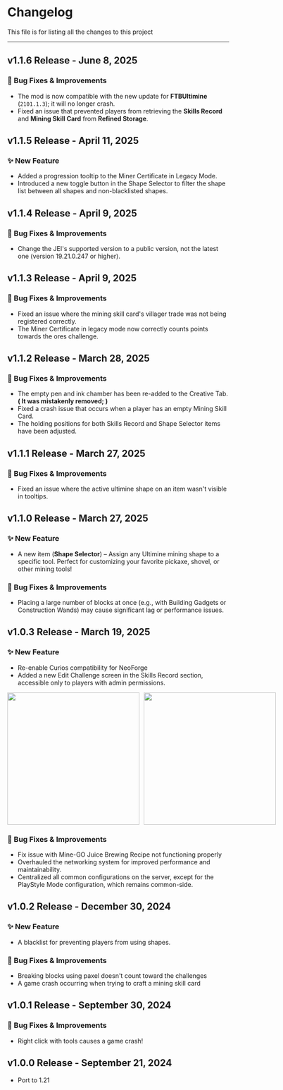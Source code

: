 # Changelog
This file is for listing all the changes to this project
<hr>

## v1.1.6 Release - June 8, 2025
### 🐛 Bug Fixes & Improvements
- The mod is now compatible with the new update for **FTBUltimine** (`2101.1.3`); it will no longer crash.
- Fixed an issue that prevented players from retrieving the **Skills Record** and **Mining Skill Card** from **Refined Storage**.

## v1.1.5 Release - April 11, 2025
### ✨ New Feature
- Added a progression tooltip to the Miner Certificate in Legacy Mode.
- Introduced a new toggle button in the Shape Selector to filter the shape list between all shapes and non-blacklisted shapes.

## v1.1.4 Release - April 9, 2025
### 🐛 Bug Fixes & Improvements
- Change the JEI's supported version to a public version, not the latest one (version 19.21.0.247 or higher).

## v1.1.3 Release - April 9, 2025
### 🐛 Bug Fixes & Improvements
- Fixed an issue where the mining skill card's villager trade was not being registered correctly.
- The Miner Certificate in legacy mode now correctly counts points towards the ores challenge.

## v1.1.2 Release - March 28, 2025
### 🐛 Bug Fixes & Improvements
- The empty pen and ink chamber has been re-added to the Creative Tab. **( It was mistakenly removed; )**
- Fixed a crash issue that occurs when a player has an empty Mining Skill Card.
- The holding positions for both Skills Record and Shape Selector items have been adjusted.

## v1.1.1 Release - March 27, 2025
### 🐛 Bug Fixes & Improvements
- Fixed an issue where the active ultimine shape on an item wasn't visible in tooltips.

## v1.1.0 Release - March 27, 2025
### ✨ New Feature
- A new item (**Shape Selector**) – Assign any Ultimine mining shape to a specific tool. Perfect for customizing your favorite pickaxe, shovel, or other mining tools!
### 🐛 Bug Fixes & Improvements
- Placing a large number of blocks at once (e.g., with Building Gadgets or Construction Wands) may cause significant lag or performance issues.

## v1.0.3 Release - March 19, 2025
### ✨ New Feature
- Re-enable Curios compatibility for NeoForge
- Added a new Edit Challenge screen in the Skills Record section, accessible only to players with admin permissions.

<div style="display: flex; gap: 10px;">
<img src="https://i.imgur.com/t6eklpZ.png" width="300"  alt=""/>
<img src="https://i.imgur.com/uD5SA3d.png" width="300"  alt=""/>
</div>

### 🐛 Bug Fixes & Improvements
- Fix issue with Mine-GO Juice Brewing Recipe not functioning properly
- Overhauled the networking system for improved performance and maintainability.
- Centralized all common configurations on the server, except for the PlayStyle Mode configuration, which remains common-side.

## v1.0.2 Release - December 30, 2024
### ✨ New Feature
- A blacklist for preventing players from using shapes.
### 🐛 Bug Fixes & Improvements
- Breaking blocks using paxel doesn't count toward the challenges
- A game crash occurring when trying to craft a mining skill card

## v1.0.1 Release - September 30, 2024
### 🐛 Bug Fixes & Improvements
- Right click with tools causes a game crash!

## v1.0.0 Release - September 21, 2024
- Port to 1.21
